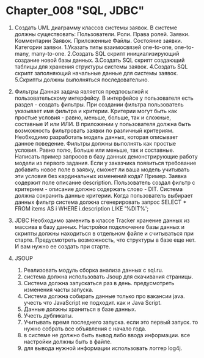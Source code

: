 # Chapter_008 "SQL, JDBC"

1. Создать UML диаграмму классов системы заявок. В системе должны существовать: Пользователи. Роли. Права ролей. Заявки. Комментарии Заявок. Приложенные Файлы. Состояние заявки. Категории заявки.
    1.Указать типы взаимосвязей one-to-one, one-to-many, many-to-one.
    2.Создать SQL скрипт инициализирующий создание новой базы данных.
    3.Создать SQL скрипт создающий таблицы для хранения структуры системы заявок.
    4.Создать SQL скрипт заполняющий начальные данные для системы заявок.
    5.Скрипты должны выполняться последовательно.
    
2. Фильтры
    Данная задача является предпосылкой к пользовательскому интерфейсу. В интерфейсе у пользователя есть раздел - создать фильтры. При создании фильтра пользователь указывает имя фильтра и критерии. Критерии могут быть как простые условия - равно, меньше, больше, так и сложные, составные И или ИЛИ.
    В приложении у пользователя должна быть возможность фильтровать заявки по различный критериям. Необходимо разработать модель данных, которая описывает данное поведение. Фильтры должны выполнять как простые условия. Равно полю, Больше или меньше, так и составные.
    Написать пример запросов в базу данных демонстрирующие работу модели из первого задания.
    Если у заказчика появиться требование добавить новое поле в заявку, сможет ли ваша модель учитывать эти условия без кардинальных изменений кода?
    Пример.
    Заявка содержит поле описание description.
    Пользователь создал фильтр с критерием - описание должно содержать слово - DIT.
    Система должна сохранить данные критерии. 
    Когда пользователь выбирает данных фильтр система должна сгенерировать запрос 
    SELECT * FROM items AS i WHERE i.description LIKE '%DIT%'; 
   
3. JDBC
    Необходимо заменить в классе Tracker хранение данных из массива в базу данных.
    Настройки подключение базы данных и скрипты должны находиться в отдельном файле и считываться при старте.
    Предусмотреть возможность, что структуры в базе еще нет. И вам нужно ее создать при старте.

4. JSOUP
    1. Реализовать модуль сборка анализа данных с sql.ru.
    2. система должна использовать Jsoup для скачивания страницы.
    3. Система должна запускаться раз в день. предусмотреть изменения часты запуска.
    4. Система должна собирать данные только про вакансии java. учесть что JavaScript не подходит. как и Java Script.
    5. Данные должны храниться в базе данных.
    6. Учесть дубликаты. 
    7. Учитывать время последнего запуска. если это первый запуск. то нужно собрать все объявления с начало года.
    8. в системе не должно быть вывод либо ввода информации. все настройки должны быть в файле.
    9. для вывода нужной информации использовать логгер log4j.